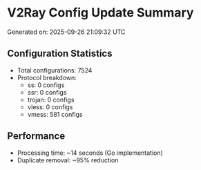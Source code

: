 # V2Ray Config Update Summary
Generated on: 2025-09-26 21:09:32 UTC

## Configuration Statistics
- Total configurations: 7524
- Protocol breakdown:
  - ss: 0 configs
  - ssr: 0 configs
  - trojan: 0 configs
  - vless: 0 configs
  - vmess: 581 configs

## Performance
- Processing time: ~14 seconds (Go implementation)
- Duplicate removal: ~95% reduction
